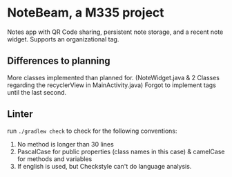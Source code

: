 # NoteBeam, a M335 project

Notes app with QR Code sharing, persistent note storage, and a recent note widget. Supports an organizational tag.

## Differences to planning

More classes implemented than planned for. (NoteWidget.java & 2 Classes regarding the recyclerView in MainActivity.java)
Forgot to implement tags until the last second.

## Linter

run ```./gradlew check``` to check for the following conventions:
1. No method is longer than 30 lines
2. PascalCase for public properties (class names in this case) & camelCase for methods and variables
3. If english is used, but Checkstyle can't do language analysis.


